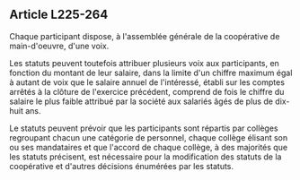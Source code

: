 Article L225-264
----
Chaque participant dispose, à l'assemblée générale de la coopérative de
main-d'oeuvre, d'une voix.

Les statuts peuvent toutefois attribuer plusieurs voix aux participants, en
fonction du montant de leur salaire, dans la limite d'un chiffre maximum égal à
autant de voix que le salaire annuel de l'intéressé, établi sur les comptes
arrêtés à la clôture de l'exercice précédent, comprend de fois le chiffre du
salaire le plus faible attribué par la société aux salariés âgés de plus de
dix-huit ans.

Le statuts peuvent prévoir que les participants sont répartis par collèges
regroupant chacun une catégorie de personnel, chaque collège élisant son ou ses
mandataires et que l'accord de chaque collège, à des majorités que les statuts
précisent, est nécessaire pour la modification des statuts de la coopérative et
d'autres décisions énumérées par les statuts.
